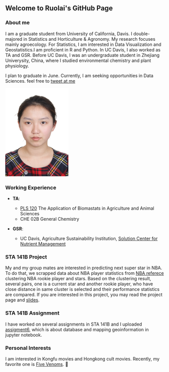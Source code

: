   <head>
    <meta charset="UTF-8">
    <title>Sharpnack Lab</title>
    <meta name="viewport" content="width=device-width, initial-scale=1">
    <link rel="stylesheet" type="text/css" href="stylesheets/normalize.css" media="screen">
    <link href='https://fonts.googleapis.com/css?family=Open+Sans:400,700' rel='stylesheet' type='text/css'>
    <link rel="stylesheet" type="text/css" href="stylesheets/stylesheet.css" media="screen">
    <link rel="stylesheet" type="text/css" href="stylesheets/github-light.css" media="screen">
        <style type="text/css">
      .page-header {
      background-image:url("stylesheets/waterwise.jpg");
      color: #fff;
      text-shadow: 0px 0px 4px #ccccff;
      }
    </style>
  </head>


## Welcome to Ruolai's GitHub Page

### About me
I am a graduate student from University of California, Davis. I double-majored in Statistics and Horticulture & Agronomy. My research focuses mainly agroecology. For Statistics, I am interested in Data Visualization and Geostatistics.I am proficient in R and Python. In UC Davis, I also worked as TA and GSR. Before UC Davis, I was an undergraduate student in Zhejiang Univerysity, China, where I studied environmental chemistry and plant physiology.

I plan to graduate in June. Currently, I am seeking opportunities in Data Sciences. feel free to [tweet at me](https://twitter.com/realdonaldtrump)

![Image](RuolaiWu.jpg)

### Working Experience
* **TA**: 
    * [PLS 120](http://catalog.ucdavis.edu/programs/PLS/PLScourses.html) The Application of Biomastats in Agriculture and Animal Sciences
    * CHE 02B General Chemistry
    
* **GSR**: 
    * UC Davis, Agriculture Sustainability Institution, [Solution Center for Nutrient Management](http://ucanr.edu/sites/Nutrient_Management_Solutions/)

### STA 141B Project
My and my group mates are interested in predicting next super star in NBA. 
To do that, we scrapped data about NBA player statistics from [NBA referece](http://www.basketball-reference.com/) clustering NBA rookie player and stars. Based on the clustering result, several pairs, one is a current star and another rookie player, who have close distance in same cluster is selected and their performance statistics are compared. If you are interested in this project, you may read the project page and [slides](Presentation.pdf).

### STA 141B Assignment
I have worked on several assignments in STA 141B and I uploaded [assigment6](assignment6.ipynb), which is about database and mapping geoinformation in jupyter notebook.  

### Personal Interests
I am interested in Kongfu movies and Hongkong cult movies. Recently, my favorite one is [Five Venoms](https://en.wikipedia.org/wiki/Five_Deadly_Venoms). :star2:

